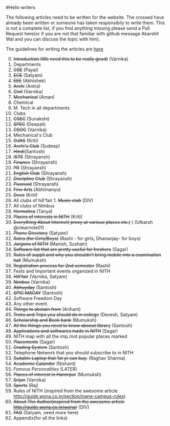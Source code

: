 #Hello writers

The following articles need to be written for the website. The crossed have already been written or someone has taken responsibily to write them.
This is not a complete list, if you fnid anything missing please send a Pull Request here(or if you are not that familiar with github message Akarshit Wal and you can discuss the topic with him).

The guidelines for writing the articles are [here](http://glug.nith.ac.in/freshman/read/the-path-to-follow)

0. ~~Introduction (We need this to be really good)~~ (Varnika)
1. Departments
  1. ~~CSE~~ (Payal)
  2. ~~ECE~~ (Satyam)
  3. ~~EEE~~ (Abhishek)
  4. ~~Archi~~ (Antra)
  5. ~~Civil~~ (Varnika)
  6. ~~Mechanical~~ (Aman)
  7. Chemical
  8. M. Tech in all departments
2. Clubs
  1. ~~CSEC~~ (Sunakshi)
  2. ~~SPEC~~ (Deepali)
  3. ~~CSOC~~ (Varnika)
  4. Mechanical's Club
  5. ~~OJAS~~ (Kriti)
  5. ~~Archi's Club~~ (Sudeep)
  6. ~~Hindi~~(Santosh)
  7. ~~ISTE~~ (Shrayansh)
  8. ~~Finance~~ (Shrayansh)
  9. ~~PR~~ (Shrayansh)
  10. ~~English Club~~ (Shrayansh)
  11. ~~Discipline Club~~ (Shrayansh)
  12. ~~Pixonoid~~ (Shrayansh)
  13. ~~Fine Arts~~ (Abhimanyu)
  14. ~~Deco~~ (Kriti)
  13. All clubs of hill'fair
    1. ~~Music club~~ (DIV)
  14. All clubs of Nimbus
  15. ~~Hermatica~~ (Tanya)
3. ~~Places of interests in NITH~~ (Kriti)
4. ~~Everything About Internet( proxy at various places etc.)~~ ) (Utkarsh @clearnote01)
5. ~~Phone Directory~~ (Satyam)
6. ~~Rules (for Girls/Boys)~~ (Rashi - for girls, Dhananjay- for boys)
7. ~~Jargons of NITH~~ (Manish, Sushain)
8. ~~Software list that are pretty useful for freshers~~ (Sagar)
9. ~~Rules of suppli and why you shouldn't bring mobile into a examination hall~~ (Mumuksh)
10. ~~Registration process for 2nd semester~~ (Rashi)
11. Fests and Important events organized in NITH
  1. ~~Hill'fair~~ (Varnika, Satyam)
  2. ~~Nimbus~~ (Varnika)
  3. ~~Abhuyday~~ (Santosh)
  4. ~~SPIC MACAY~~ (Santosh)
  5. Software Freedom Day
  6. Any other event.
12. ~~Things to abstain from~~ (Arihant)
13. ~~Treks and Trips you should do in college~~ (Devesh, Satyam)
14. ~~Scholarship and Book bank~~ (Mumuksh)
15. ~~All the things you need to know aboout library~~ (Santosh)
16. ~~Applications and  softwares made in NITH~~ (Sagar)
17. NITH map with all the imp./not popular places marked
18. ~~Placements~~ (Sagar)
19. ~~Grading System~~ (Santosh)
20. Telephone Network that you should subscribe to in NITH
21. ~~Suitable Laptop that 1st yr can buy.~~ (Raghav Sharma)
22. ~~Academic Calander~~ (Nishant)
23. _Famous Personalities_ (LATER)
24. ~~Places of interest in Hamirpur~~ (Mumuksh)
25. ~~Srijan~~ (Varnika)
26. ~~Sports~~ (Raj)
27. Rules of NITH (inspired from the awesome article http://guide.wona.co.in/section/inane-campus-rules)
28. ~~About The Author(inspired from the awesome article http://guide.wona.co.in/wona)~~ (DIV)
29. ~~FAQ~~ (Satyam, need more here)
30. Appendix(for all the links)
